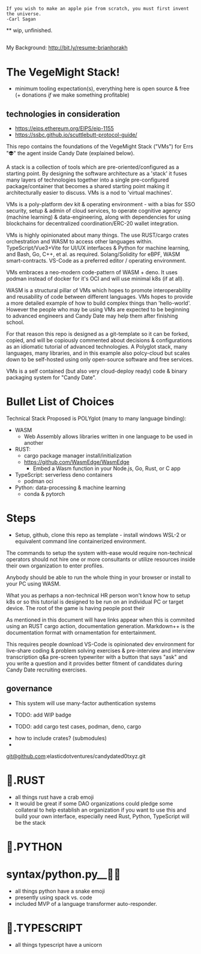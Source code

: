 
```
If you wish to make an apple pie from scratch, you must first invent the universe.
-Carl Sagan
```

** wip, unfinished.

## 
My Background:  http://bit.ly/resume-brianhorakh

# The VegeMight Stack!

* minimum tooling expectation(s), everything here is open source
  & free (+ donations *if* we make something profitable)


## technologies in consideration
* https://eips.ethereum.org/EIPS/eip-1155
* https://ssbc.github.io/scuttlebutt-protocol-guide/



This repo contains the foundations of the VegeMight Stack ("VMs") for Errs "👽" the agent inside Candy Date (explained below).  

A stack is a collection of tools which are pre-oriented/configured as a starting point.  By designing the software architecture as a 'stack' it fuses many layers of technologies together into a single pre-configured package/container that becomes a shared starting point making it architecturally easier to discuss.  VMs is a nod to 'virtual machines'. 

VMs is a poly-platform dev kit & operating environment - with a bias for SSO security, setup & admin of cloud services, to operate cognitive agency (machine learning) &  data-engineering, along with dependencies for using blockchains for decentralized coordination/ERC-20 wallet integration.  

VMs is highly opinionated about many things.  The use RUST/cargo crates orchestration and WASM to access other languages within.  TypeScript/Vue3+Vite for UI/UX interfaces & Python for machine learning, and Bash, Go, C++, et al. as required. Solang/Solidity for eBPF, WASM smart-contracts. VS-Code as a preferred editor / operating environment. 

VMs embraces a neo-modern code-pattern of WASM + deno. It uses podman instead of docker for it's OCI and will use minimal k8s (if at all). 

WASM is a structural pillar of VMs which hopes to promote interoperability and reusability of code between different languages.  VMs hopes to provide a more detailed example of how to build complex things than 'hello-world'.  However the people who may be using VMs are expected to be beginning to advanced engineers and Candy Date may help them after finishing school. 

For that reason this repo is designed as a git-template so it can be forked, copied, and will be copiously commented about decisions & configurations as an idiomatic tutorial of advanced technologies.   A Polyglot stack, many languages, many libraries, and in this example also polcy-cloud but scales down to be self-hosted using only open-source software and free services.  

VMs is a self contained (but also very cloud-deploy ready) code & binary packaging system for "Candy Date". 
 


# Bullet List of Choices

Technical Stack Proposed is POLYglot (many to many language binding):
* WASM
    * Web Assembly allows libraries written in one language to be used in another
* RUST:
    * cargo package manager install/initialization 
    * https://github.com/WasmEdge/WasmEdge
        * Embed a Wasm function in your Node.js, Go, Rust, or C app
* TypeScript: serverless deno containers
    * podman oci 
* Python: data-processing & machine learning
    * conda & pytorch 



# Steps
 * Setup, github, clone this repo as template - install windows WSL-2 or equivalent command line containerized environment. 




The commands to setup the system with-ease would require non-technical operators should not hire one or more consultants or utilize resources inside their own organization to enter profiles.   

Anybody should be able to run the whole thing in your browser or install to your PC using WASM.   

What you as perhaps a non-technical HR person won't know how to setup k8s or so this tutorial is designed to be run on an individual PC or target device.   The root of the game is having people post their 

 As mentioned in this document will have links appear when this is commited using an RUST cargo action, documentation generation.  Markdown++ is the documentation format with ornamentation for entertainment. 

 This requires people download VS-Code is opinionated dev environment for live-share coding & problem solving exercises & pre-interview and interview transcription q&a pre-screen typewriter with a button that says "ask" and you write a question and it provides better fitment of candidates during Candy Date recruiting exercises. 
 






## governance
* This system will use many-factor authentication systems

* TODO: add WIP badge
* TODO: add cargo test cases, podman, deno, cargo

- how to include crates? (submodules)
- 

git@github.com:elasticdotventures/candydated0txyz.git


# 🦀.RUST
* all things rust have a crab emoji
* It would be great if some DAO organizations could pledge some collateral to help establish an 
organization if you want to use this and build your own interface, especially need Rust, Python, TypeScript will be the stack

# 🐍.PYTHON
# syntax/python.py__🍬🐍
* all things python have a snake emoji
* presently using spack vs. code
* included MVP of a language transformer auto-responder. 

# 🦄.TYPESCRIPT
* all things typescript have a unicorn






